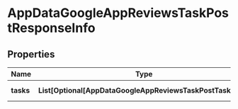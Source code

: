 # AppDataGoogleAppReviewsTaskPostResponseInfo


## Properties

| Name | Type | Description | Notes |
|------------ | ------------- | ------------- | -------------|
**tasks** | **List[Optional[AppDataGoogleAppReviewsTaskPostTaskInfo]]** | array of tasks |[optional]|